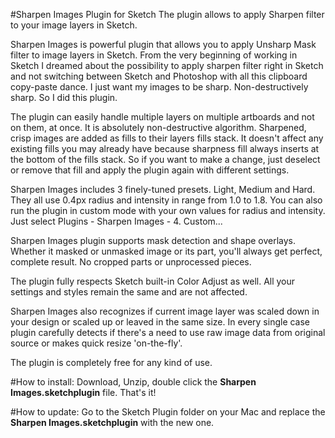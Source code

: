 
#Sharpen Images Plugin for Sketch
The plugin allows to apply Sharpen filter to your image layers in Sketch.

Sharpen Images is powerful plugin that allows you to apply Unsharp Mask filter to image layers in Sketch.
From the very beginning of working in Sketch I dreamed about the possibility to apply sharpen filter right in Sketch and not switching between Sketch and Photoshop with all this clipboard copy-paste dance. I just want my images to be sharp. Non-destructively sharp. So I did this plugin.

The plugin can easily handle multiple layers on multiple artboards and not on them, at once. It is absolutely non-destructive algorithm. Sharpened, crisp images are added as fills to their layers fills stack. It doesn't affect any existing fills you may already have because sharpness fill always inserts at the bottom of the fills stack. So if you want to make a change, just deselect or remove that fill and apply the plugin again with different settings.

Sharpen Images includes 3 finely-tuned presets. Light, Medium and Hard. They all use 0.4px radius and intensity in range from 1.0 to 1.8. You can also run the plugin in custom mode with your own values for radius and intensity. 
Just select Plugins - Sharpen Images - 4. Custom...

Sharpen Images plugin supports mask detection and shape overlays. Whether it masked or unmasked image or its part, you'll always get perfect, complete result. No cropped parts or unprocessed pieces. 

The plugin fully respects Sketch built-in Color Adjust as well. All your settings and styles remain the same and are not affected.

Sharpen Images also recognizes if current image layer was scaled down in your design or scaled up or leaved in the same size. In every single case plugin carefully detects if there's a need to use raw image data from original source or makes quick resize 'on-the-fly'.

The plugin is completely free for any kind of use. 

#How to install:
Download, Unzip, double click the <b>Sharpen Images.sketchplugin</b> file. That's it!

#How to update:
Go to the Sketch Plugin folder on your Mac and replace the <b>Sharpen Images.sketchplugin</b> with the new one.
